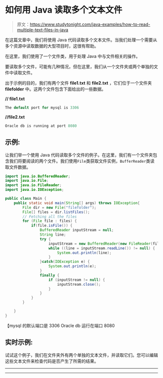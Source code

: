 # 如何用 Java 读取多个文本文件

> 原文：<https://www.studytonight.com/java-examples/how-to-read-multiple-text-files-in-java>

在这篇文章中，我们将使用 Java 代码读取多个文本文件。当我们处理一个需要从多个资源中读取数据的大型项目时，这很有帮助。

在这里，我们使用了一个文件类，用于处理 Java 中与文件相关的操作。

要读取多个文件，可能有几种情况，但在这里，我们从一个文件夹或两个单独的文件中读取文件。

出于示例的目的，我们有两个文件 **file1.txt** 和 **file2.txt** ，它们位于一个文件夹 **filefolder** 中。这两个文件包含下面给出的一些数据。

**// file1.txt**

```java
The default port for mysql is 3306 
```

**//file2.txt**

```java
Oracle db is running at port 8080
```

## 示例:

让我们举一个使用 Java 代码读取多个文件的例子。在这里，我们有一个文件夹包含我们将要阅读的两个文件。我们使用`File`类获取文件实例，`BufferReader`类读取文件数据。

```java
import java.io.BufferedReader;
import java.io.File;
import java.io.FileReader;
import java.io.IOException;

public class Main {
	public static void main(String[] args) throws IOException{  
        File dir = new File("filefolder");
        File[] files = dir.listFiles();
        // Fetching all the files
        for (File file : files) {
            if(file.isFile()) {
                BufferedReader inputStream = null;
                String line;
                try {
                    inputStream = new BufferedReader(new FileReader(file));
                    while ((line = inputStream.readLine()) != null) {
                        System.out.println(line);
                    }
                }catch(IOException e) {
                	System.out.println(e);
                }
                finally {
                    if (inputStream != null) {
                        inputStream.close();
                    }
                }
            }
        }

	}
}
```

【mysql 的默认端口是 3306
Oracle db 运行在端口 8080

## 实时示例:

试试这个例子，我们在文件夹外有两个单独的文本文件，并读取它们。您可以编辑这些文本文件来检查代码是否产生了所需的结果。

* * *

* * *